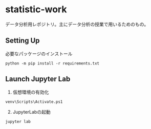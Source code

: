 # statistic-work
データ分析用レポジトリ。主にデータ分析の授業で用いるためのもの。
## Setting Up
必要なパッケージのインストール
```
python -m pip install -r requirements.txt
```
## Launch Jupyter Lab
1. 仮想環境の有効化
```
venv\Scripts\Activate.ps1
```

2. JupyterLabの起動
```
jupyter lab
```
